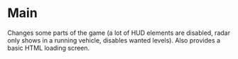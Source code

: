# Main

Changes some parts of the game (a lot of HUD elements are disabled, radar only shows in a running vehicle, disables wanted levels).
Also provides a basic HTML loading screen.
